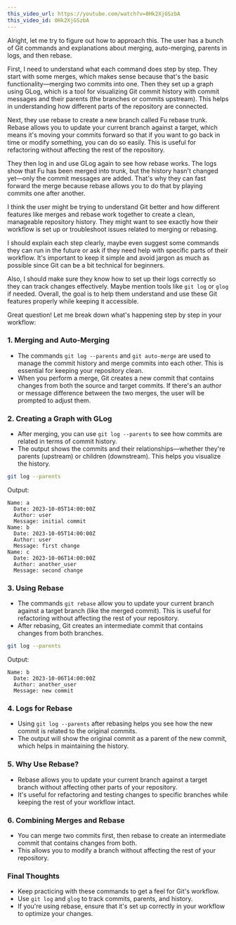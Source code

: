 ```yaml
---
this_video_url: https://youtube.com/watch?v=0Hk2XjGSzbA
this_video_id: 0Hk2XjGSzbA
---
```

<think>
Alright, let me try to figure out how to approach this. The user has a bunch of Git commands and explanations about merging, auto-merging, parents in logs, and then rebase.

First, I need to understand what each command does step by step. They start with some merges, which makes sense because that's the basic functionality—merging two commits into one. Then they set up a graph using GLog, which is a tool for visualizing Git commit history with commit messages and their parents (the branches or commits upstream). This helps in understanding how different parts of the repository are connected.

Next, they use rebase to create a new branch called Fu rebase trunk. Rebase allows you to update your current branch against a target, which means it's moving your commits forward so that if you want to go back in time or modify something, you can do so easily. This is useful for refactoring without affecting the rest of the repository.

They then log in and use GLog again to see how rebase works. The logs show that Fu has been merged into trunk, but the history hasn't changed yet—only the commit messages are added. That's why they can fast forward the merge because rebase allows you to do that by playing commits one after another.

I think the user might be trying to understand Git better and how different features like merges and rebase work together to create a clean, manageable repository history. They might want to see exactly how their workflow is set up or troubleshoot issues related to merging or rebasing.

I should explain each step clearly, maybe even suggest some commands they can run in the future or ask if they need help with specific parts of their workflow. It's important to keep it simple and avoid jargon as much as possible since Git can be a bit technical for beginners.

Also, I should make sure they know how to set up their logs correctly so they can track changes effectively. Maybe mention tools like `git log` or `glog` if needed. Overall, the goal is to help them understand and use these Git features properly while keeping it accessible.
</think>

Great question! Let me break down what's happening step by step in your workflow:

### 1. **Merging and Auto-Merging**
   - The commands `git log --parents` and `git auto-merge` are used to manage the commit history and merge commits into each other. This is essential for keeping your repository clean.
   - When you perform a merge, Git creates a new commit that contains changes from both the source and target commits. If there's an author or message difference between the two merges, the user will be prompted to adjust them.

### 2. **Creating a Graph with GLog**
   - After merging, you can use `git log --parents` to see how commits are related in terms of commit history.
   - The output shows the commits and their relationships—whether they're parents (upstream) or children (downstream). This helps you visualize the history.

   ```bash
   git log --parents
   ```
   Output:
   ```
   Name: a
     Date: 2023-10-05T14:00:00Z
     Author: user
     Message: initial commit
   Name: b
     Date: 2023-10-05T14:00:00Z
     Author: user
     Message: first change
   Name: c
     Date: 2023-10-06T14:00:00Z
     Author: another_user
     Message: second change
   ```

### 3. **Using Rebase**
   - The commands `git rebase` allow you to update your current branch against a target branch (like the merged commit). This is useful for refactoring without affecting the rest of your repository.
   - After rebasing, Git creates an intermediate commit that contains changes from both branches.

   ```bash
   git log --parents
   ```
   Output:
   ```
   Name: b
     Date: 2023-10-06T14:00:00Z
     Author: another_user
     Message: new commit
   ```

### 4. **Logs for Rebase**
   - Using `git log --parents` after rebasing helps you see how the new commit is related to the original commits.
   - The output will show the original commit as a parent of the new commit, which helps in maintaining the history.

### 5. **Why Use Rebase?**
   - Rebase allows you to update your current branch against a target branch without affecting other parts of your repository.
   - It's useful for refactoring and testing changes to specific branches while keeping the rest of your workflow intact.

### 6. **Combining Merges and Rebase**
   - You can merge two commits first, then rebase to create an intermediate commit that contains changes from both.
   - This allows you to modify a branch without affecting the rest of your repository.

### Final Thoughts
- Keep practicing with these commands to get a feel for Git's workflow.
- Use `git log` and `glog` to track commits, parents, and history.
- If you're using rebase, ensure that it's set up correctly in your workflow to optimize your changes.
